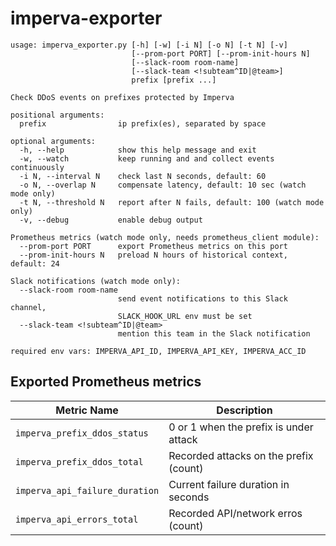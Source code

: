 # imperva-exporter

```
usage: imperva_exporter.py [-h] [-w] [-i N] [-o N] [-t N] [-v]
                           [--prom-port PORT] [--prom-init-hours N]
                           [--slack-room room-name]
                           [--slack-team <!subteam^ID|@team>]
                           prefix [prefix ...]

Check DDoS events on prefixes protected by Imperva

positional arguments:
  prefix                ip prefix(es), separated by space

optional arguments:
  -h, --help            show this help message and exit
  -w, --watch           keep running and and collect events continuously
  -i N, --interval N    check last N seconds, default: 60
  -o N, --overlap N     compensate latency, default: 10 sec (watch mode only)
  -t N, --threshold N   report after N fails, default: 100 (watch mode only)
  -v, --debug           enable debug output

Prometheus metrics (watch mode only, needs prometheus_client module):
  --prom-port PORT      export Prometheus metrics on this port
  --prom-init-hours N   preload N hours of historical context, default: 24

Slack notifications (watch mode only):
  --slack-room room-name
                        send event notifications to this Slack channel,
                        SLACK_HOOK_URL env must be set
  --slack-team <!subteam^ID|@team>
                        mention this team in the Slack notification

required env vars: IMPERVA_API_ID, IMPERVA_API_KEY, IMPERVA_ACC_ID
```

## Exported Prometheus metrics

| Metric Name                    | Description                            |
| ------------------------------ | -------------------------------------- |
| `imperva_prefix_ddos_status`   | 0 or 1 when the prefix is under attack |
| `imperva_prefix_ddos_total`    | Recorded attacks on the prefix (count) |
| `imperva_api_failure_duration` | Current failure duration in seconds    |
| `imperva_api_errors_total`     | Recorded API/network erros  (count)    |

